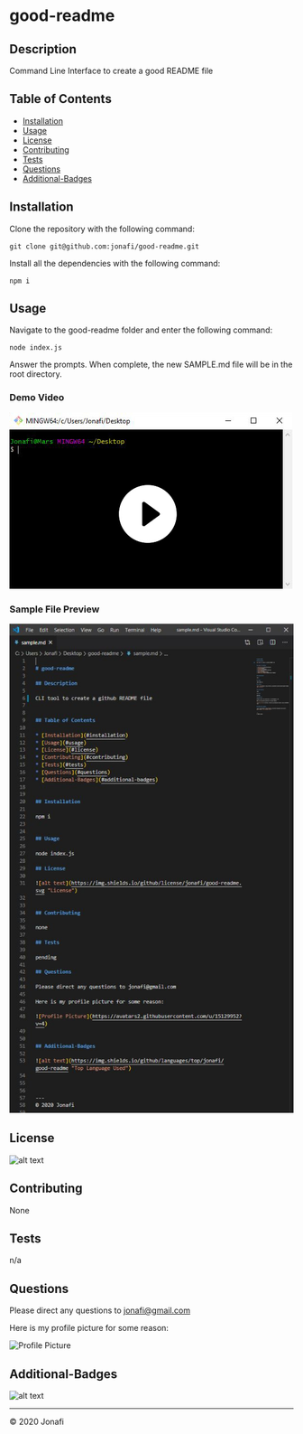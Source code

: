 
# good-readme

## Description 

Command Line Interface to create a good README file


## Table of Contents

* [Installation](#installation)
* [Usage](#usage)
* [License](#license)
* [Contributing](#contributing)
* [Tests](#tests)
* [Questions](#questions)
* [Additional-Badges](#additional-badges)


## Installation

Clone the repository with the following command:

    git clone git@github.com:jonafi/good-readme.git

Install all the dependencies with the following command:

    npm i

## Usage 

Navigate to the good-readme folder and enter the following command:

    node index.js

Answer the prompts. When complete, the new SAMPLE.md file will be in the root directory.

### Demo Video
[![Demo Video](/images/demo.jpg)](https://drive.google.com/file/d/1Wy7mGEV0Btck6JgnaWz83awavqWntrI0/view)

### Sample File Preview 
![Visual Studio Code Preview](/images/vscode2.png)


## License

![alt text](https://img.shields.io/github/license/jonafi/good-readme.svg "License")


## Contributing

None

## Tests

n/a

## Questions

Please direct any questions to jonafi@gmail.com

Here is my profile picture for some reason:

![Profile Picture](https://avatars2.githubusercontent.com/u/15129952?v=4)


## Additional-Badges

![alt text](https://img.shields.io/github/languages/top/jonafi/good-readme "Top Language Used")



---
© 2020 Jonafi
